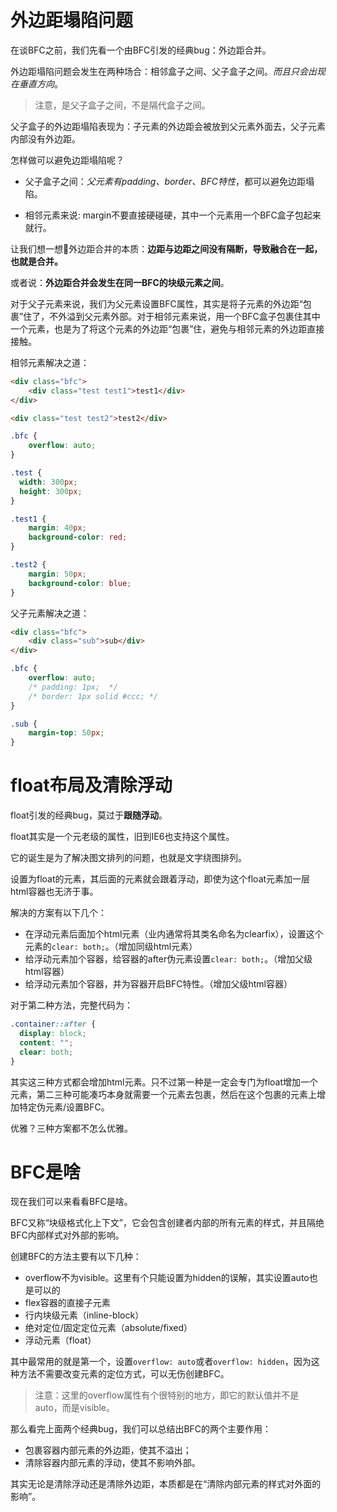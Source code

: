 # 外边距塌陷问题

在谈BFC之前，我们先看一个由BFC引发的经典bug：外边距合并。

外边距塌陷问题会发生在两种场合：相邻盒子之间、父子盒子之间。*而且只会出现在垂直方向*。

> 注意，是父子盒子之间，不是隔代盒子之间。

父子盒子的外边距塌陷表现为：子元素的外边距会被放到父元素外面去，父子元素内部没有外边距。

怎样做可以避免边距塌陷呢？

- 父子盒子之间：*父元素有padding、border、BFC特性*，都可以避免边距塌陷。

- 相邻元素来说: margin不要直接硬碰硬，其中一个元素用一个BFC盒子包起来就行。

让我们想一想🤔外边距合并的本质：**边距与边距之间没有隔断，导致融合在一起，也就是合并。**

或者说：**外边距合并会发生在同一BFC的块级元素之间**。

对于父子元素来说，我们为父元素设置BFC属性，其实是将子元素的外边距“包裹”住了，不外溢到父元素外部。对于相邻元素来说，用一个BFC盒子包裹住其中一个元素，也是为了将这个元素的外边距“包裹”住，避免与相邻元素的外边距直接接触。

相邻元素解决之道：

```html
<div class="bfc">
    <div class="test test1">test1</div>
</div>

<div class="test test2">test2</div>
```

```css
.bfc {
    overflow: auto;
}

.test {
  width: 300px;
  height: 300px;
}

.test1 {
    margin: 40px;
    background-color: red;
}

.test2 {
    margin: 50px;
    background-color: blue;
}
```

父子元素解决之道：

```html
<div class="bfc">
    <div class="sub">sub</div>
</div>
```

```css
.bfc {
    overflow: auto;
    /* padding: 1px;  */ 
    /* border: 1px solid #ccc; */
}

.sub {
    margin-top: 50px;
}
```

# float布局及清除浮动

float引发的经典bug，莫过于**跟随浮动**。

float其实是一个元老级的属性，旧到IE6也支持这个属性。

它的诞生是为了解决图文排列的问题，也就是文字绕图排列。

设置为float的元素，其后面的元素就会跟着浮动，即使为这个float元素加一层html容器也无济于事。

解决的方案有以下几个：

- 在浮动元素后面加个html元素（业内通常将其类名命名为clearfix），设置这个元素的`clear: both;`。（增加同级html元素）
- 给浮动元素加个容器，给容器的after伪元素设置`clear: both;`。（增加父级html容器）
- 给浮动元素加个容器，并为容器开启BFC特性。（增加父级html容器）

对于第二种方法，完整代码为：

```css
.container::after {
  display: block;
  content: "";
  clear: both;
}
```

其实这三种方式都会增加html元素。只不过第一种是一定会专门为float增加一个元素，第二三种可能凑巧本身就需要一个元素去包裹，然后在这个包裹的元素上增加特定伪元素/设置BFC。

优雅？三种方案都不怎么优雅。

# BFC是啥

现在我们可以来看看BFC是啥。

BFC又称“块级格式化上下文”，它会包含创建者内部的所有元素的样式，并且隔绝BFC内部样式对外部的影响。

创建BFC的方法主要有以下几种：

- overflow不为visible。这里有个只能设置为hidden的误解，其实设置auto也是可以的
- flex容器的直接子元素
- 行内块级元素（inline-block）
- 绝对定位/固定定位元素（absolute/fixed）
- 浮动元素（float）

其中最常用的就是第一个，设置`overflow: auto`或者`overflow: hidden`，因为这种方法不需要改变元素的定位方式，可以无伤创建BFC。

> 注意：这里的overflow属性有个很特别的地方，即它的默认值并不是auto，而是visible。

那么看完上面两个经典bug，我们可以总结出BFC的两个主要作用：

- 包裹容器内部元素的外边距，使其不溢出；
- 清除容器内部元素的浮动，使其不影响外部。

其实无论是清除浮动还是清除外边距，本质都是在“清除内部元素的样式对外面的影响”。



